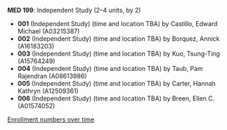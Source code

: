 **MED 199**: Independent Study (2–4 units, by 2)

- **001** (Independent Study) (time and location TBA) by Castillo, Edward Michael (A03215387)
- **002** (Independent Study) (time and location TBA) by Borquez, Annick (A16183203)
- **003** (Independent Study) (time and location TBA) by Kuo, Tsung-Ting (A15764249)
- **004** (Independent Study) (time and location TBA) by Taub, Pam Rajendran (A08613986)
- **005** (Independent Study) (time and location TBA) by Carter, Hannah Kathryn (A12509361)
- **006** (Independent Study) (time and location TBA) by Breen, Ellen C. (A01574052)

[Enrollment numbers over time](./MED199.tsv)
